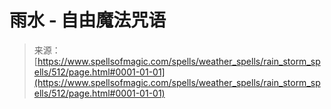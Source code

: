 <!--yml

category: 未分类

date: 2024-06-12 18:33:18

-->

# 雨水 - 自由魔法咒语

> 来源：[https://www.spellsofmagic.com/spells/weather_spells/rain_storm_spells/512/page.html#0001-01-01](https://www.spellsofmagic.com/spells/weather_spells/rain_storm_spells/512/page.html#0001-01-01)
